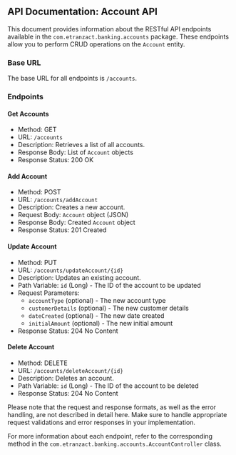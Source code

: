 ## API Documentation: Account API

This document provides information about the RESTful API endpoints available in the `com.etranzact.banking.accounts` package. These endpoints allow you to perform CRUD operations on the `Account` entity.

### Base URL
The base URL for all endpoints is `/accounts`.

### Endpoints

#### Get Accounts
- Method: GET
- URL: `/accounts`
- Description: Retrieves a list of all accounts.
- Response Body: List of `Account` objects
- Response Status: 200 OK

#### Add Account
- Method: POST
- URL: `/accounts/addAccount`
- Description: Creates a new account.
- Request Body: `Account` object (JSON)
- Response Body: Created `Account` object
- Response Status: 201 Created

#### Update Account
- Method: PUT
- URL: `/accounts/updateAccount/{id}`
- Description: Updates an existing account.
- Path Variable: `id` (Long) - The ID of the account to be updated
- Request Parameters:
    - `accountType` (optional) - The new account type
    - `customerDetails` (optional) - The new customer details
    - `dateCreated` (optional) - The new date created
    - `initialAmount` (optional) - The new initial amount
- Response Status: 204 No Content

#### Delete Account
- Method: DELETE
- URL: `/accounts/deleteAccount/{id}`
- Description: Deletes an account.
- Path Variable: `id` (Long) - The ID of the account to be deleted
- Response Status: 204 No Content

Please note that the request and response formats, as well as the error handling, are not described in detail here. Make sure to handle appropriate request validations and error responses in your implementation.

For more information about each endpoint, refer to the corresponding method in the `com.etranzact.banking.accounts.AccountController` class.